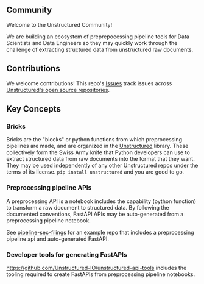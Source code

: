 ## Community

Welcome to the Unstructured Community!

We are building an ecosystem of preprepocessing pipeline tools for Data Scientists
and Data Engineers so they may quickly work through the challenge of extracting
structured data from unstructured raw documents.

## Contributions

We welcome contributions! This repo's [Issues](https://github.com/Unstructured-IO/community-tasks/issues)
track issues across [Unstructured's open source repositories](https://github.com/Unstructured-IO/).

## Key Concepts

### Bricks

Bricks are the "blocks" or python functions from which preprocessing pipelines are made, and are organized
in the [Unstructured](https://github.com/Unstructured-IO/unstructured) library. These collectively form
the Swiss Army knife that Python developers can use to extract structured data from raw documents into
the format that they want. They may be used independently of any other Unstructured repos  under the
terms of its license. `pip install unstructured` and you are good to go.

### Preprocessing pipeline APIs

A preprocessing API is a notebook includes the capability (python function) to transform a raw
document to structured data. By following the documented conventions, FastAPI APIs may be auto-generated
from a preprocessing pipeline notebook.

See [pipeline-sec-filings](https://github.com/Unstructured-IO/pipeline-sec-filings/) for an example repo
that includes a preprocessing pipeline api and auto-generated FastAPI.

### Developer tools for generating FastAPIs

https://github.com/Unstructured-IO/unstructured-api-tools includes the tooling required to create
FastAPIs from preprocessing pipeline notebooks.
